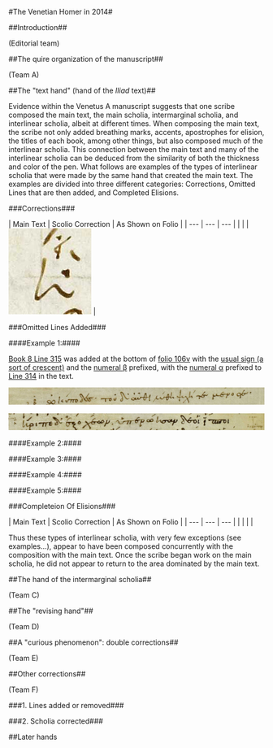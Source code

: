 #The Venetian Homer in 2014#

##Introduction##

(Editorial team)

##The quire organization of the manuscript##

(Team A)

##The "text hand" (hand of the *Iliad* text)##

Evidence within the Venetus A manuscript suggests that one scribe composed the main text, the main scholia, intermarginal scholia, and interlinear scholia, albeit at different times. When composing the main text, the scribe not only added breathing marks, accents, apostrophes for elision, the titles of each book, among other things, but also composed much of the interlinear scholia. This connection between the main text and many of the interlinear scholia can be deduced from the similarity of both the thickness and color of the pen. What follows are examples of the types of interlinear scholia that were made by the same hand that created the main text. The examples are divided into three different categories: Corrections, Omitted Lines that are then added, and Completed Elisions. 

###Corrections###

| Main Text | Scolio Correction | As Shown on Folio | | --- | --- | --- | | | | ![30r][correction1img] |

[correction1img]: images/img15.jpg

###Omitted Lines Added###

####Example 1:####

[Book 8 Line 315](http://beta.hpcc.uh.edu/tomcat/hmtdigital/texts?request=GetPassagePlus&urn=urn:cts:greekLit:tlg0012.tlg001.msA:8.314) was added at the bottom of [folio 106v][folio106] with the [usual sign (a sort of crescent)][usual_sign_crescent1] and the [numeral β][numeral_β1] prefixed, with the [numeral α][numeral_α1] prefixed to [Line 314](http://beta.hpcc.uh.edu/tomcat/hmtdigital/texts?request=GetPassagePlus&urn=urn:cts:greekLit:tlg0012.tlg001.msA:8.315) in the text.

![314][ref_line1_img]

![315][ommitted_line1_img]

[folio106]: images/img17.jpg

[ref_line1_img]: images/img24.jpg

[numeral_α1]: images/img18.jpg

[ommitted_line1_img]: images/img20.jpg

[numeral_β1]: images/img19.jpg

[usual_sign_crescent1]: images/img28.jpg

####Example 2:####

[ref_line2_img]: images/img25.jpg

[ommitted_line2_img]: images/img21.jpg

####Example 3:####

[ref_line3_img]: images/img26.jpg

[ommitted_line3_img]: images/img22.jpg

####Example 4:####

[ref_line4_img]: images/img27.jpg

[ommitted_line4_img]: images/img23.jpg

####Example 5:####

[deleted_line1_img]: images/img16.jpg

###Completeion Of Elisions###

| Main Text | Scolio Correction | As Shown on Folio | | --- | --- | --- | | | | |

Thus these types of interlinear scholia, with very few exceptions (see examples...), appear to have been composed concurrently with the composition with the main text. Once the scribe began work on the main scholia, he did not appear to return to the area dominated by the main text.

##The hand of the intermarginal scholia##

(Team C)

##The "revising hand"##

(Team D)

##A "curious phenomenon": double corrections##

(Team E)

##Other corrections##

(Team F)

###1. Lines added or removed###

###2. Scholia corrected###

##Later hands

